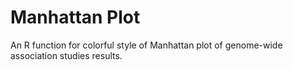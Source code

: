 # Manhattan Plot
An R function for colorful style of Manhattan plot of genome-wide association studies results.
